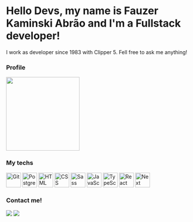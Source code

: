 # Hello Devs, my name is Fauzer Kaminski Abrão and I'm a Fullstack developer!             
I work as developer since 1983 with Clipper 5. Fell free to ask me anything!                    
### Profile           
  <img src="https://github-readme-stats.vercel.app/api?username=Fauzerka&show_icons=true&theme=buefy&include_all_commits=true&count_private=true" height=200em />
  
### My techs  
  <img alt="Git" src="https://cdn.jsdelivr.net/gh/devicons/devicon/icons/git/git-original.svg" width=40 height=40 /> <img alt="PostgreSQL" src="https://cdn.jsdelivr.net/gh/devicons/devicon/icons/postgresql/postgresql-original.svg" width=40 height=40 /> <img alt="HTML" src="https://cdn.jsdelivr.net/gh/devicons/devicon/icons/html5/html5-original.svg" width=40 height=40 /> <img alt="CSS" src="https://cdn.jsdelivr.net/gh/devicons/devicon/icons/css3/css3-original.svg" width=40 height=40 /> <img alt="Sass" src="https://cdn.jsdelivr.net/gh/devicons/devicon/icons/sass/sass-original.svg" width=40 height=40 /> <img alt="JavaScript" src="https://cdn.jsdelivr.net/gh/devicons/devicon/icons/javascript/javascript-original.svg" width=40 height=40 /> <img alt="TypeScript" src="https://cdn.jsdelivr.net/gh/devicons/devicon/icons/nodejs/nodejs-original.svg" width=40 height=40 /> <img alt="React" src="https://cdn.jsdelivr.net/gh/devicons/devicon/icons/react/react-original.svg" width=40 height=40 /> <img alt="Next" src="https://cdn.jsdelivr.net/gh/devicons/devicon/icons/nextjs/nextjs-original.svg" width=40 height=40 />

### Contact me!
  <a href="mailto:fauzera@hotmail.com"><img src="https://img.shields.io/badge/Gmail-D14836?style=for-the-badge&logo=gmail&logoColor=white" target="_blank"></a> <a href="https://www.linkedin.com/in/fauzerka" target="_blank"><img src="https://img.shields.io/badge/-LinkedIn-%230077B5?style=for-the-badge&logo=linkedin&logoColor=white" target="_blank"></a>
  
